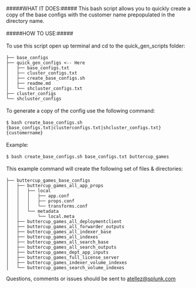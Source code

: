 #####WHAT IT DOES:#####
This bash script allows you to quickly create a copy of the base configs with the customer name prepopulated in the directory name.</br>
</br>
#####HOW TO USE:#####</br>
</br>
To use this script open up terminal and cd to the quick_gen_scripts folder:</br>
</br>
`├── base_configs`</br>
`├── quick_gen_configs <-- Here`</br>
`│   ├── base_configs.txt`</br>
`│   ├── cluster_configs.txt`</br>
`│   ├── create_base_configs.sh`</br>
`│   ├── readme.md`</br>
`│   └── shcluster_configs.txt`</br>
`├── cluster_configs`</br>
`└── shcluster_configs`</br>
</br>
To generate a copy of the config use the following command:</br>
</br>
`$ bash create_base_configs.sh {base_configs.txt|clusterconfigs.txt|shcluster_configs.txt} {customername}`</br>
</br>
Example:</br>
</br>
`$ bash create_base_configs.sh base_configs.txt buttercup_games`</br>
</br>
This example command will create the following set of files & directories:</br>
</br>
`├── buttercup_games_base_configs`</br>
`│   ├── buttercup_games_all_app_props`</br>
`│   │   ├── local`</br>
`│   │   │   ├── app.conf`</br>
`│   │   │   ├── props.conf`</br>
`│   │   │   └── transforms.conf`</br>
`│   │   └── metadata`</br>
`│   │       └── local.meta`</br>
`│   ├── buttercup_games_all_deploymentclient`</br>
`│   ├── buttercup_games_all_forwarder_outputs`</br>
`│   ├── buttercup_games_all_indexer_base`</br>
`│   ├── buttercup_games_all_indexes`</br>
`│   ├── buttercup_games_all_search_base`</br>
`│   ├── buttercup_games_all_search_outputs`</br>
`│   ├── buttercup_games_dept_app_inputs`</br>
`│   ├── buttercup_games_full_license_server`</br>
`│   ├── buttercup_games_indexer_volume_indexes`</br>
`│   └── buttercup_games_search_volume_indexes`</br>

Questions, comments or issues should be sent to atellez@splunk.com
